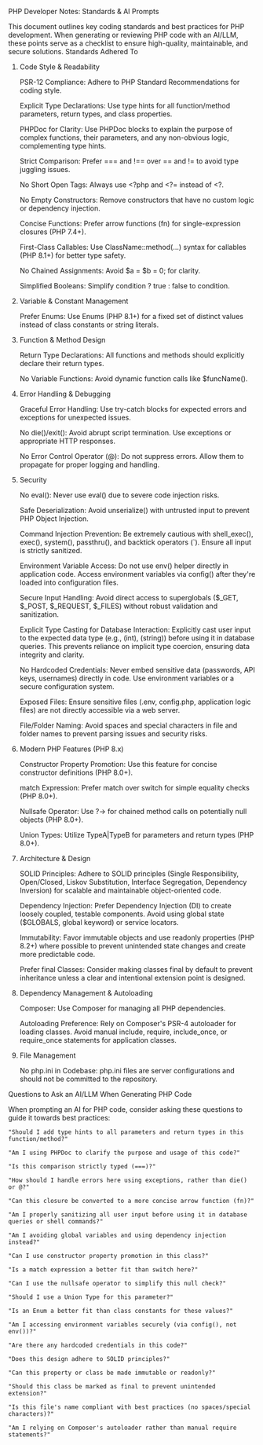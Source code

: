 PHP Developer Notes: Standards & AI Prompts

This document outlines key coding standards and best practices for PHP development. When generating or reviewing PHP code with an AI/LLM, these points serve as a checklist to ensure high-quality, maintainable, and secure solutions.
Standards Adhered To
1. Code Style & Readability

    PSR-12 Compliance: Adhere to PHP Standard Recommendations for coding style.

    Explicit Type Declarations: Use type hints for all function/method parameters, return types, and class properties.

    PHPDoc for Clarity: Use PHPDoc blocks to explain the purpose of complex functions, their parameters, and any non-obvious logic, complementing type hints.

    Strict Comparison: Prefer === and !== over == and != to avoid type juggling issues.

    No Short Open Tags: Always use <?php and <?= instead of <?.

    No Empty Constructors: Remove constructors that have no custom logic or dependency injection.

    Concise Functions: Prefer arrow functions (fn) for single-expression closures (PHP 7.4+).

    First-Class Callables: Use ClassName::method(...) syntax for callables (PHP 8.1+) for better type safety.

    No Chained Assignments: Avoid $a = $b = 0; for clarity.

    Simplified Booleans: Simplify condition ? true : false to condition.

2. Variable & Constant Management

    Prefer Enums: Use Enums (PHP 8.1+) for a fixed set of distinct values instead of class constants or string literals.

3. Function & Method Design

    Return Type Declarations: All functions and methods should explicitly declare their return types.

    No Variable Functions: Avoid dynamic function calls like $funcName().

4. Error Handling & Debugging

    Graceful Error Handling: Use try-catch blocks for expected errors and exceptions for unexpected issues.

    No die()/exit(): Avoid abrupt script termination. Use exceptions or appropriate HTTP responses.

    No Error Control Operator (@): Do not suppress errors. Allow them to propagate for proper logging and handling.

5. Security

    No eval(): Never use eval() due to severe code injection risks.

    Safe Deserialization: Avoid unserialize() with untrusted input to prevent PHP Object Injection.

    Command Injection Prevention: Be extremely cautious with shell_exec(), exec(), system(), passthru(), and backtick operators (`). Ensure all input is strictly sanitized.

    Environment Variable Access: Do not use env() helper directly in application code. Access environment variables via config() after they're loaded into configuration files.

    Secure Input Handling: Avoid direct access to superglobals ($_GET, $_POST, $_REQUEST, $_FILES) without robust validation and sanitization.

    Explicit Type Casting for Database Interaction: Explicitly cast user input to the expected data type (e.g., (int), (string)) before using it in database queries. This prevents reliance on implicit type coercion, ensuring data integrity and clarity.

    No Hardcoded Credentials: Never embed sensitive data (passwords, API keys, usernames) directly in code. Use environment variables or a secure configuration system.

    Exposed Files: Ensure sensitive files (.env, config.php, application logic files) are not directly accessible via a web server.

    File/Folder Naming: Avoid spaces and special characters in file and folder names to prevent parsing issues and security risks.

6. Modern PHP Features (PHP 8.x)

    Constructor Property Promotion: Use this feature for concise constructor definitions (PHP 8.0+).

    match Expression: Prefer match over switch for simple equality checks (PHP 8.0+).

    Nullsafe Operator: Use ?-> for chained method calls on potentially null objects (PHP 8.0+).

    Union Types: Utilize TypeA|TypeB for parameters and return types (PHP 8.0+).

7. Architecture & Design

    SOLID Principles: Adhere to SOLID principles (Single Responsibility, Open/Closed, Liskov Substitution, Interface Segregation, Dependency Inversion) for scalable and maintainable object-oriented code.

    Dependency Injection: Prefer Dependency Injection (DI) to create loosely coupled, testable components. Avoid using global state ($GLOBALS, global keyword) or service locators.

    Immutability: Favor immutable objects and use readonly properties (PHP 8.2+) where possible to prevent unintended state changes and create more predictable code.

    Prefer final Classes: Consider making classes final by default to prevent inheritance unless a clear and intentional extension point is designed.

8. Dependency Management & Autoloading

    Composer: Use Composer for managing all PHP dependencies.

    Autoloading Preference: Rely on Composer's PSR-4 autoloader for loading classes. Avoid manual include, require, include_once, or require_once statements for application classes.

9. File Management

    No php.ini in Codebase: php.ini files are server configurations and should not be committed to the repository.

Questions to Ask an AI/LLM When Generating PHP Code

When prompting an AI for PHP code, consider asking these questions to guide it towards best practices:

    "Should I add type hints to all parameters and return types in this function/method?"

    "Am I using PHPDoc to clarify the purpose and usage of this code?"

    "Is this comparison strictly typed (===)?"

    "How should I handle errors here using exceptions, rather than die() or @?"

    "Can this closure be converted to a more concise arrow function (fn)?"

    "Am I properly sanitizing all user input before using it in database queries or shell commands?"

    "Am I avoiding global variables and using dependency injection instead?"

    "Can I use constructor property promotion in this class?"

    "Is a match expression a better fit than switch here?"

    "Can I use the nullsafe operator to simplify this null check?"

    "Should I use a Union Type for this parameter?"

    "Is an Enum a better fit than class constants for these values?"

    "Am I accessing environment variables securely (via config(), not env())?"

    "Are there any hardcoded credentials in this code?"

    "Does this design adhere to SOLID principles?"

    "Can this property or class be made immutable or readonly?"

    "Should this class be marked as final to prevent unintended extension?"

    "Is this file's name compliant with best practices (no spaces/special characters)?"

    "Am I relying on Composer's autoloader rather than manual require statements?"
